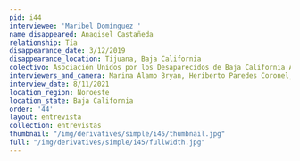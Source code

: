 ```yaml
---
pid: i44
interviewee: 'Maribel Domínguez '
name_disappeared: Anagisel Castañeda
relationship: Tía
disappearance_date: 3/12/2019
disappearance_location: Tijuana, Baja California
colectivo: Asociación Unidos por los Desaparecidos de Baja California A.C.
interviewers_and_camera: Marina Álamo Bryan, Heriberto Paredes Coronel, Rodrigo Caballero
interview_date: 8/11/2021
location_region: Noroeste
location_state: Baja California
order: '44'
layout: entrevista
collection: entrevistas
thumbnail: "/img/derivatives/simple/i45/thumbnail.jpg"
full: "/img/derivatives/simple/i45/fullwidth.jpg"
---
```

